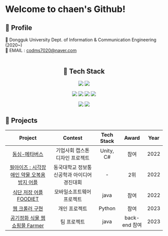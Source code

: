 # Welcome to chaen's Github!

## 📌 Profile 

 🏫 Dongguk University Dept. of Information & Communication Engineering (2020~) <br/>
 📧 EMAIL : codms7020@naver.com</h6>
 <br><br>
 
  <div align="center">
   
   ## 📌 Tech Stack
  <img src="https://img.shields.io/badge/Python-3776AB?style=for-the-badge&logo=Python&logoColor=white"/> <img src="https://img.shields.io/badge/Java-23ED8B00?style=for-the-badge&logo=Java&logoColor=white"/> 
  <br>
  
   <img src="https://img.shields.io/badge/Spring-6DB33F?style=for-the-badge&logo=Spring&logoColor=white"/> <img src="https://img.shields.io/badge/Spring Boot-6DB33F?style=for-the-badge&logo=Spring Boot&logoColor=white"/> 
   <img src="https://img.shields.io/badge/IntelliJ IDEA-EF2D5E?style=for-the-badge&logo=IntelliJ IDEA&logoColor=white"/>
   <img src="https://img.shields.io/badge/Amazon AWS-232F3E?style=for-the-badge&logo=Spring Boot&logoColor=white"/> 
   <br>
   
   <img src="https://img.shields.io/badge/github-%23121011?style=for-the-badge&logo=github&logoColor=white"/> <img src="https://img.shields.io/badge/Notion-%23000000?style=for-the-badge&logo=notion&logoColor=white"/> 
   </div>
   
## 📌 Projects
|                                              Project                                              |               Contest                |       Tech Stack       | Award | Year |
| :-----------------------------------------------------------------------------------------------: | :----------------------------------: | :--------------------: | :---: | :--: |
| [동심-메타버스](https://github.com/Chaeniiiii/DS_Project ) | 기업사회 캡스톤 디자인 프로젝트  |       Unity, C#        | 참여  | 2022 |
|       [필아이즈 : 시각장애인 약물 오복용 방지 어플 ](https://docs.google.com/presentation/d/1eXmMFns5U20-Ebds_0HDS1woK-oc9gHD/edit?usp=share_link&ouid=110967089600747901236&rtpof=true&sd=true)       |   동국대학교 정보통신공학과 아이디어 경진대회    |           -            |  2위  | 2022 |
|  [식단 저장 어플 FOODIET ](https://github.com/Chaeniiiii/MS_Project)  |           모바일소프트웨어 프로젝트           |       java       | 참여  | 2022 |
|             [웹 크롤러 구현 ](https://github.com/Chaeniiiii/Wine_Project)              |     개인 프로젝트      |          Python          | 참여  | 2023 |  
|             [공기정화 식물 웹 쇼핑몰 Farmer](https://github.com/TeamProject-Farmer)              |     팀 프로젝트      |          java          | back-end 참여 | 2023 |  


<br><br>


